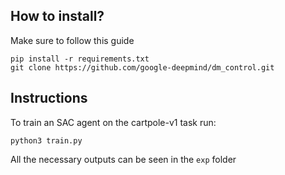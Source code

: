 ## How to install?
Make sure to follow this guide
```
pip install -r requirements.txt
git clone https://github.com/google-deepmind/dm_control.git
```

## Instructions
To train an SAC agent on the cartpole-v1 task run:
```
python3 train.py
```
All the necessary outputs can be seen in the `exp` folder


